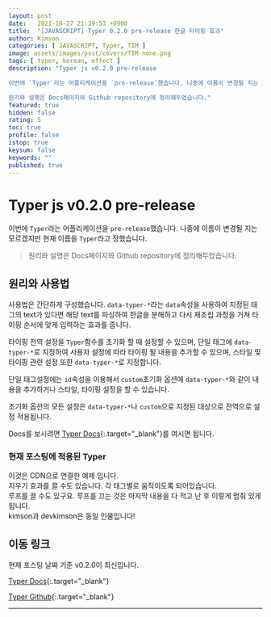 ```yaml
---
layout: post
date:   2021-10-27 21:39:53 +0900
title:  "[JAVASCRIPT] Typer 0.2.0 pre-release 한글 타이핑 효과"
author: Kimson
categories: [ JAVASCRIPT, Typer, TIM ]
image: assets/images/post/covers/TIM-none.png
tags: [ typer, korean, effect ]
description: "Typer js v0.2.0 pre-release

이번에 `Typer`라는 어플리케이션을 `pre-release`했습니다. 나중에 이름이 변경될 지는 모르겠지만 현재 이름을 `Typer`라고 정했습니다.

원리와 설명은 Docs페이지와 Github repository에 정리해두었습니다."
featured: true
hidden: false
rating: 5
toc: true
profile: false
istop: true
keysum: false
keywords: ""
published: true
---
```


# Typer js v0.2.0 pre-release

이번에 `Typer`라는 어플리케이션을 `pre-release`했습니다. 나중에 이름이 변경될 지는 모르겠지만 현재 이름을 `Typer`라고 정했습니다.

> 원리와 설명은 Docs페이지와 Github repository에 정리해두었습니다.

## 원리와 사용법

사용법은 간단하게 구성했습니다. `data-typer-*`라는 `data`속성을 사용하여 지정된 태그의 text가 있다면 해당 text를 파싱하여 한글을 분해하고 다시 재조립 과정을 거쳐 타이핑 순서에 맞게 입력하는 효과를 줍니다.

타이핑 전역 설정을 `Typer`함수를 초기화 할 때 설정할 수 있으며, 단일 태그에 `data-typer-*`로 지정하여 사용자 설정에 따라 타이핑 될 내용을 추가할 수 있으며, 스타일 및 타이핑 관련 설정 또한 `data-typer-*`로 지정합니다.

단일 태그설정에는 `id`속성을 이용해서 `custom`초기화 옵션에 `data-typer-*`와 같이 내용을 추가하거나 스타일, 타이핑 설정을 할 수 있습니다.

초기화 옵션의 모든 설정은 `data-typer-*`나 `custom`으로 지정된 대상으로 전역으로 설정 적용됩니다.

Docs를 보시려면 [Typer Docs](https://kkn1125.github.io/type/){:.target="_blank"}를 여시면 됩니다.

### 현재 포스팅에 적용된 Typer

<div data-typer-name="test1" data-typer-loop="true" data-typer-erase-mode="true">
    이것은 CDN으로 연결한 예제 입니다.
</div>

<div data-typer-name="test2" data-typer-speed="0.01" data-typer-loop="true" data-typer-erase-mode="false">
    지우기 효과를 끌 수도 있습니다. 각 태그별로 움직이도록 되어있습니다.
</div>

<div data-typer-name="test3" data-typer-loop="false" data-typer-erase-mode="false">
    루프를 끌 수도 있구요. 루프를 끄는 것은 마지막 내용을 다 적고 난 후 이렇게 멈춰 있게 됩니다.
</div>

<div data-typer-name="test4" data-typer-speed="0.05" data-typer-loop="true" data-typer-erase-speed="0.03" data-typer-erase-mode="true" data-typer-cursor-blink="horizontal">
    kimson과 devkimson은 동일 인물입니다!
</div>

## 이동 링크

현재 포스팅 날짜 기준 v0.2.0이 최신입니다.

[Typer Docs](https://kkn1125.github.io/typer/){:.target="_blank"}

[Typer Github](https://github.com/kkn1125/typer){:.target="_blank"}

-----